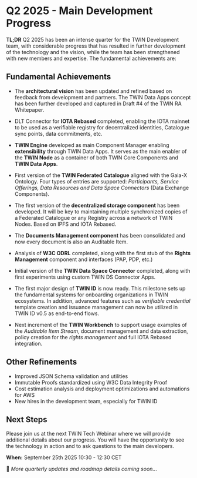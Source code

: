 # Q2 2025 - Main Development Progress

**TL;DR** Q2 2025 has been an intense quarter for the TWIN Development team, with considerable progress that has resulted in further development of the technology and the vision, while the team has been strengthened with new members and expertise. The fundamental achievements are:

## Fundamental Achievements

- The **architectural vision** has been updated and refined based on feedback from development and partners. The TWIN Data Apps concept has been further developed and captured in Draft #4 of the TWIN RA Whitepaper.

- DLT Connector for **IOTA Rebased** completed, enabling the IOTA mainnet to be used as a verifiable registry for decentralized identities, Catalogue sync points, data commitments, etc.

- **TWIN Engine** developed as main Component Manager enabling **extensibility** through TWIN Data Apps. It serves as the main enabler of the **TWIN Node** as a container of both TWIN Core Components and **TWIN Data Apps**.

- First version of the **TWIN Federated Catalogue** aligned with the Gaia-X Ontology. Four types of entries are supported: _Participants, Service Offerings, Data Resources and Data Space Connectors_ (Data Exchange Components).

- The first version of the **decentralized storage component** has been developed. It will be key to maintaining multiple synchronized copies of a Federated Catalogue or any Registry across a network of TWIN Nodes. Based on IPFS and IOTA Rebased.

- The **Documents Management component** has been consolidated and now every document is also an Auditable Item.

- Analysis of **W3C ODRL** completed, along with the first stub of the **Rights Management** component and interfaces (PAP, PDP, etc.)

- Initial version of the **TWIN Data Space Connector** completed, along with first experiments using custom TWIN DS Connector Apps.

- The first major design of **TWIN ID** is now ready. This milestone sets up the fundamental systems for onboarding organizations in TWIN ecosystems. In addition, advanced features such as _verifiable credential_ template creation and issuance management can now be utilized in TWIN ID v0.5 as end-to-end flows.

- Next increment of the **TWIN Workbench** to support usage examples of the _Auditable Item Stream_, document management and data extraction, policy creation for the _rights management_ and full IOTA Rebased integration.

## Other Refinements

- Improved JSON Schema validation and utilities
- Immutable Proofs standardized using W3C Data Integrity Proof
- Cost estimation analysis and deployment optimizations and automations for AWS
- New hires in the development team, especially for TWIN ID

## Next Steps

Please join us at the next TWIN Tech Webinar where we will provide additional details about our progress. You will have the opportunity to see the technology in action and to ask questions to the main developers.

**When:** September 25th 2025 10:30 - 12:30 CET

🚀 _More quarterly updates and roadmap details coming soon..._
